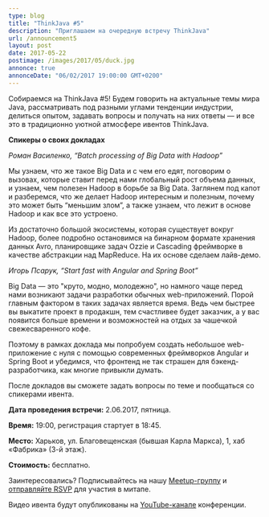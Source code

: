 ```yaml
---
type: blog
title: "ThinkJava #5"
description: "Приглашаем на очередную встречу ThinkJava"
url: /announcement5
layout: post
date: 2017-05-22
postimage: /images/2017/05/duck.jpg
annonce: true
annonceDate: "06/02/2017 19:00:00 GMT+0200"
---
```


Собираемся на ThinkJava #5! Будем говорить на актуальные темы мира Java, рассматривать под разными углами тенденции индустрии, 
делиться опытом, задавать вопросы и получать на них ответы — и все это в традиционно уютной атмосфере ивентов ThinkJava.

**Спикеры о своих докладах**

*Роман Василенко, “Batch processing of Big Data with Hadoop”*

Мы узнаем, что же такое Big Data и с чем его едят, поговорим о вызовах, которые ставит перед нами глобальный рост объема данных, 
и узнаем, чем полезен Hadoop в борьбе за Big Data. Заглянем под капот и разберемся, что же делает Hadoop интересным и полезным, 
почему это может быть “меньшим злом”, а также узнаем, что лежит в основе Hadoop и как все это устроено.

Из достаточно большой экосистемы, которая существует вокруг Hadoop, более подробно остановимся на бинарном формате хранения 
данных Avro, планировщике задач Ozzie и Cascading фреймворке в качестве абстракции над MapReduce. На их основе сделаем лайв-демо.

*Игорь Псарук, “Start fast with Angular and Spring Boot”*

Big Data — это "круто, модно, молодежно", но намного чаще перед нами возникают задачи разработки обычных web-приложений. 
Порой главным фактором в таких задачах является время. Ведь чем быстрее вы выкатите проект в продакшн, тем счастливее 
будет заказчик, а у вас появится больше времени и возможностей на отдых за чашечкой свежесваренного кофе.

Поэтому в рамках доклада мы попробуем создать небольшое web-приложение с нуля с помощью современных фреймворков Angular и Spring Boot и убедимся, 
что фронтенд не так страшен для бэкенд-разработчика, как многие привыкли думать.

После докладов вы сможете задать вопросы по теме и пообщаться со спикерами ивента.

**Дата проведения встречи:** 2.06.2017, пятница.

**Время:** 19:00, регистрация стартует в 18:45.

**Место:** Харьков, ул. Благовещенская (бывшая Карла Маркса), 1, хаб «Фабрика» (3-й этаж).

**Стоимость:** бесплатно.

Заинтересовались? Подписывайтесь на нашу <a href="https://www.meetup.com/thinkjava/" target="_blank">Meetup-группу</a> и 
<a href="https://www.meetup.com/thinkjava/events/240177297/" target="_blank">отправляйте RSVP</a> для участия в митапе. 


Видео ивента будут опубликованы на <a href="https://www.youtube.com/user/thinkjavakharkiv" target="_blank">YouTube-канале</a> конференции.